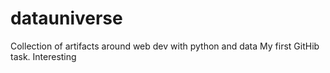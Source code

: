 # datauniverse
Collection of artifacts around web dev with python and data
My first GitHib task.
Interesting
